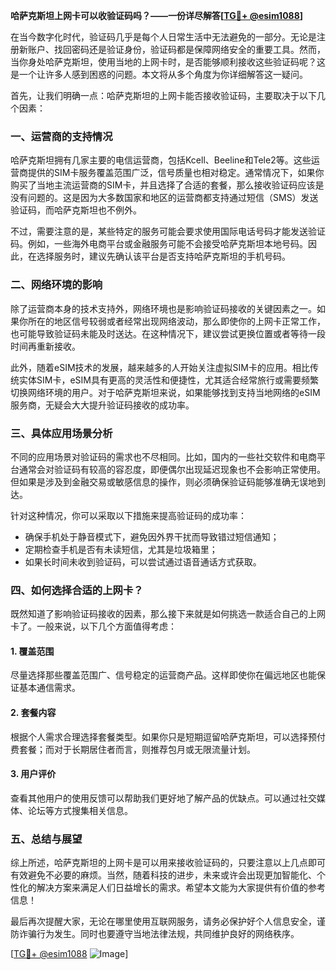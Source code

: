 **哈萨克斯坦上网卡可以收验证码吗？——一份详尽解答[[TG💪+ @esim1088](https://t.me/s/esim1088)]**

在当今数字化时代，验证码几乎是每个人日常生活中无法避免的一部分。无论是注册新账户、找回密码还是验证身份，验证码都是保障网络安全的重要工具。然而，当你身处哈萨克斯坦，使用当地的上网卡时，是否能够顺利接收这些验证码呢？这是一个让许多人感到困惑的问题。本文将从多个角度为你详细解答这一疑问。

首先，让我们明确一点：哈萨克斯坦的上网卡能否接收验证码，主要取决于以下几个因素：

### 一、运营商的支持情况

哈萨克斯坦拥有几家主要的电信运营商，包括Kcell、Beeline和Tele2等。这些运营商提供的SIM卡服务覆盖范围广泛，信号质量也相对稳定。通常情况下，如果你购买了当地主流运营商的SIM卡，并且选择了合适的套餐，那么接收验证码应该是没有问题的。这是因为大多数国家和地区的运营商都支持通过短信（SMS）发送验证码，而哈萨克斯坦也不例外。

不过，需要注意的是，某些特定的服务可能会要求使用国际电话号码才能发送验证码。例如，一些海外电商平台或金融服务可能不会接受哈萨克斯坦本地号码。因此，在选择服务时，建议先确认该平台是否支持哈萨克斯坦的手机号码。

### 二、网络环境的影响

除了运营商本身的技术支持外，网络环境也是影响验证码接收的关键因素之一。如果你所在的地区信号较弱或者经常出现网络波动，那么即使你的上网卡正常工作，也可能导致验证码未能及时送达。在这种情况下，建议尝试更换位置或者等待一段时间再重新接收。

此外，随着eSIM技术的发展，越来越多的人开始关注虚拟SIM卡的应用。相比传统实体SIM卡，eSIM具有更高的灵活性和便捷性，尤其适合经常旅行或需要频繁切换网络环境的用户。对于哈萨克斯坦来说，如果能够找到支持当地网络的eSIM服务商，无疑会大大提升验证码接收的成功率。

### 三、具体应用场景分析

不同的应用场景对验证码的需求也不尽相同。比如，国内的一些社交软件和电商平台通常会对验证码有较高的容忍度，即便偶尔出现延迟现象也不会影响正常使用。但如果是涉及到金融交易或敏感信息的操作，则必须确保验证码能够准确无误地到达。

针对这种情况，你可以采取以下措施来提高验证码的成功率：
- 确保手机处于静音模式下，避免因外界干扰而导致错过短信通知；
- 定期检查手机是否有未读短信，尤其是垃圾箱里；
- 如果长时间未收到验证码，可以尝试通过语音通话方式获取。

### 四、如何选择合适的上网卡？

既然知道了影响验证码接收的因素，那么接下来就是如何挑选一款适合自己的上网卡了。一般来说，以下几个方面值得考虑：

#### 1. 覆盖范围
尽量选择那些覆盖范围广、信号稳定的运营商产品。这样即使你在偏远地区也能保证基本通信需求。

#### 2. 套餐内容
根据个人需求合理选择套餐类型。如果你只是短期逗留哈萨克斯坦，可以选择预付费套餐；而对于长期居住者而言，则推荐包月或无限流量计划。

#### 3. 用户评价
查看其他用户的使用反馈可以帮助我们更好地了解产品的优缺点。可以通过社交媒体、论坛等方式搜集相关信息。

### 五、总结与展望

综上所述，哈萨克斯坦的上网卡是可以用来接收验证码的，只要注意以上几点即可有效避免不必要的麻烦。当然，随着科技的进步，未来或许会出现更加智能化、个性化的解决方案来满足人们日益增长的需求。希望本文能为大家提供有价值的参考信息！

最后再次提醒大家，无论在哪里使用互联网服务，请务必保护好个人信息安全，谨防诈骗行为发生。同时也要遵守当地法律法规，共同维护良好的网络秩序。

[[TG💪+ @esim1088](https://t.me/s/esim1088) ![Image](https://i.postimg.cc/4NQfJmqS/Snipaste-2025-05-13-00-14-12.png)]